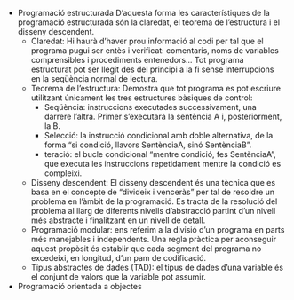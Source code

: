 - Programació estructurada
    D’aquesta forma les característiques de la programació estructurada són la claredat, el teorema de l’estructura i el disseny descendent.
    - Claredat: Hi haurà d’haver prou informació al codi per tal que el programa pugui ser entès i verificat: comentaris, noms de variables comprensibles i procediments
      entenedors... Tot programa estructurat pot ser llegit des del principi a la fi sense interrupcions en la seqüència normal de lectura.
    - Teorema de l’estructura: Demostra que tot programa es pot escriure utilitzant únicament les tres estructures bàsiques de control:
        - Seqüència: instruccions executades successivament, una darrere l’altra. Primer s’executarà la sentència A i, posteriorment, la B.
        - Selecció: la instrucció condicional amb doble alternativa, de la forma “si condició, llavors SentènciaA, sinó SentènciaB”.
        - teració:  el bucle condicional “mentre condició, fes SentènciaA”, que executa les instruccions repetidament mentre la condició es compleixi.
    - Disseny descendent: El disseny descendent és una tècnica que es basa en el concepte de “divideix i venceràs” per tal de resoldre un problema en l’àmbit de la programació. Es tracta
      de la resolució del problema al llarg de diferents nivells d’abstracció partint d’un
      nivell més abstracte i finalitzant en un nivell de detall.
    - Programació modular: ens referim a la divisió d’un programa en parts més manejables i independents. Una regla pràctica per aconseguir aquest
      propòsit és establir que cada segment del programa no excedeixi, en longitud, d’un pam de codificació.
    - Tipus abstractes de dades (TAD): el tipus de dades d’una variable és el conjunt de valors que la variable pot assumir.
- Programació orientada a objectes
